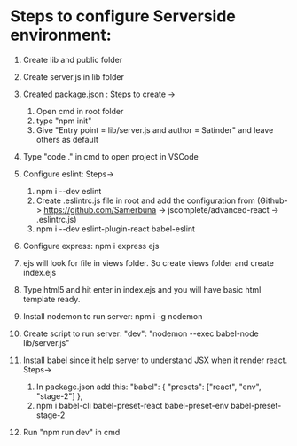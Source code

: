 # Steps to configure Serverside environment:

1.  Create lib and public folder
2.  Create server.js in lib folder
3.  Created package.json : Steps to create ->

    1.  Open cmd in root folder
    2.  type "npm init"
    3.  Give "Entry point = lib/server.js and author = Satinder" and leave others as default

4.  Type "code ." in cmd to open project in VSCode
5.  Configure eslint: Steps->
    1.  npm i --dev eslint
    2.  Create .eslintrc.js file in root and add the configuration from (Github-> https://github.com/Samerbuna -> jscomplete/advanced-react -> .eslintrc.js)
    3.  npm i --dev eslint-plugin-react babel-eslint
6.  Configure express: npm i express ejs
7.  ejs will look for file in views folder. So create views folder and create index.ejs
8.  Type html5 and hit enter in index.ejs and you will have basic html template ready.
9.  Install nodemon to run server: npm i -g nodemon
10. Create script to run server: "dev": "nodemon --exec babel-node lib/server.js"
11. Install babel since it help server to understand JSX when it render react. Steps->
    1.  In package.json add this:
        "babel": {
        "presets": ["react", "env", "stage-2"]
        },
    2.  npm i babel-cli babel-preset-react babel-preset-env babel-preset-stage-2
12. Run "npm run dev" in cmd
